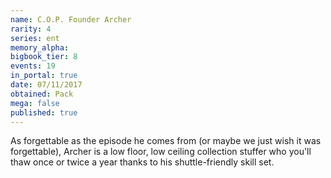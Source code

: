 ```yaml
---
name: C.O.P. Founder Archer
rarity: 4
series: ent
memory_alpha:
bigbook_tier: 8
events: 19
in_portal: true
date: 07/11/2017
obtained: Pack
mega: false
published: true
---
```


As forgettable as the episode he comes from (or maybe we just wish it was forgettable), Archer is a low floor, low ceiling collection stuffer who you'll thaw once or twice a year thanks to his shuttle-friendly skill set.
